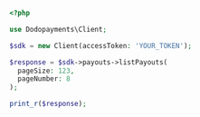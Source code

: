 ```php
<?php

use Dodopayments\Client;

$sdk = new Client(accessToken: 'YOUR_TOKEN');

$response = $sdk->payouts->listPayouts(
  pageSize: 123,
  pageNumber: 8
);

print_r($response);

```


<!-- This file was generated by liblab | https://liblab.com/ -->
